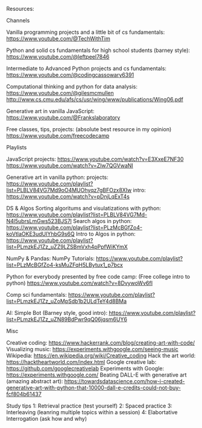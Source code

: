 Resources:


Channels


Vanilla programming projects and a little bit of cs fundamentals:
https://www.youtube.com/@TechWithTim

Python and solid cs fundamentals for high school students (barney style):
https://www.youtube.com/@leftpeel7846

Intermediate to Advanced Python projects and cs fundamentals:
https://www.youtube.com/@codingcassowary6391

Computational thinking and python for data analysis:
https://www.youtube.com/@gilesmcmullen 
http://www.cs.cmu.edu/afs/cs/usr/wing/www/publications/Wing06.pdf

Generative art in vanilla JavaScript:
https://www.youtube.com/@Frankslaboratory

Free classes, tips, projects:
(absolute best resource in my opinion)
https://www.youtube.com/freecodecamp


Playlists


JavaScript projects:
https://www.youtube.com/watch?v=E3XxeE7NF30
https://www.youtube.com/watch?v=ZIw7QGVwaNI

Generative art in vanilla python:
projects:
https://www.youtube.com/playlist?list=PLBLV84VG7Md9oO4MUOhyqz7gBFOzx8XIw
intro:
https://www.youtube.com/watch?v=pDnjLqExT4s

DS & Algos
Sorting algoritums and visulatizations with python:
https://www.youtube.com/playlist?list=PLBLV84VG7Md-N4l5ubrsLmGws523BJS7l
Search algos in python:
https://www.youtube.com/playlist?list=PLzMcBGfZo4-koVtlaOKE3udUIYhbG9s6Q
Intro to Algos in python:
https://www.youtube.com/playlist?list=PLmzkEJ1Zz_uZZ9LZSBmVxh4pPpfWiKYmX

NumPy & Pandas:
NumPy Tutorials:
https://www.youtube.com/playlist?list=PLzMcBGfZo4-ksMuZFqH5LBytux1_p7bcx

Python for everybody presented by free code camp:
(Free college intro to python)
https://www.youtube.com/watch?v=8DvywoWv6fI

Comp sci fundamentals:
https://www.youtube.com/playlist?list=PLmzkEJ1Zz_uZoMpSdb1b2ULdTeY4d8BMa

AI:
Simple Bot (Barney style, good intro):
https://www.youtube.com/playlist?list=PLmzkEJ1Zz_uZN89BdPwr9qQ06jqsm6UY6


Misc


Creative coding:
https://www.hackerrank.com/blog/creating-art-with-code/
Visualizing music: https://experiments.withgoogle.com/seeing-music
Wikipedia: https://en.wikipedia.org/wiki/Creative_coding
Hack the art world: https://hacktheartworld.com/index.html
Google creative lab: https://github.com/googlecreativelab
Experiments with Google: https://experiments.withgoogle.com/
Beating DALL-E with generative art (amazing abstract art): https://towardsdatascience.com/how-i-created-generative-art-with-python-that-10000-dall-e-credits-could-not-buy-fcf804b61437

Study tips
1: Retrieval practice (test yourself)
2: Spaced practice
3: Interleaving (leanring multiple topics within a session)
4: Elabortative Interrogation (ask how and why)
